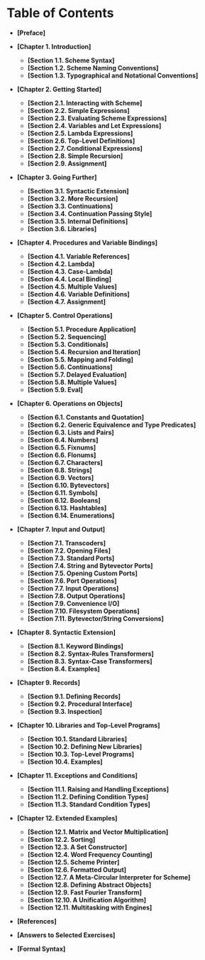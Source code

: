 Table of Contents
=================

-   **[Preface]**
-   **[Chapter 1. Introduction]**
    -   **[Section 1.1. Scheme Syntax]**
    -   **[Section 1.2. Scheme Naming Conventions]**
    -   **[Section 1.3. Typographical and Notational Conventions]**

-   **[Chapter 2. Getting Started]**
    -   **[Section 2.1. Interacting with Scheme]**
    -   **[Section 2.2. Simple Expressions]**
    -   **[Section 2.3. Evaluating Scheme Expressions]**
    -   **[Section 2.4. Variables and Let Expressions]**
    -   **[Section 2.5. Lambda Expressions]**
    -   **[Section 2.6. Top-Level Definitions]**
    -   **[Section 2.7. Conditional Expressions]**
    -   **[Section 2.8. Simple Recursion]**
    -   **[Section 2.9. Assignment]**

-   **[Chapter 3. Going Further]**
    -   **[Section 3.1. Syntactic Extension]**
    -   **[Section 3.2. More Recursion]**
    -   **[Section 3.3. Continuations]**
    -   **[Section 3.4. Continuation Passing Style]**
    -   **[Section 3.5. Internal Definitions]**
    -   **[Section 3.6. Libraries]**

-   **[Chapter 4. Procedures and Variable Bindings]**
    -   **[Section 4.1. Variable References]**
    -   **[Section 4.2. Lambda]**
    -   **[Section 4.3. Case-Lambda]**
    -   **[Section 4.4. Local Binding]**
    -   **[Section 4.5. Multiple Values]**
    -   **[Section 4.6. Variable Definitions]**
    -   **[Section 4.7. Assignment]**

-   **[Chapter 5. Control Operations]**
    -   **[Section 5.1. Procedure Application]**
    -   **[Section 5.2. Sequencing]**
    -   **[Section 5.3. Conditionals]**
    -   **[Section 5.4. Recursion and Iteration]**
    -   **[Section 5.5. Mapping and Folding]**
    -   **[Section 5.6. Continuations]**
    -   **[Section 5.7. Delayed Evaluation]**
    -   **[Section 5.8. Multiple Values]**
    -   **[Section 5.9. Eval]**

-   **[Chapter 6. Operations on Objects]**
    -   **[Section 6.1. Constants and Quotation]**
    -   **[Section 6.2. Generic Equivalence and Type Predicates]**
    -   **[Section 6.3. Lists and Pairs]**
    -   **[Section 6.4. Numbers]**
    -   **[Section 6.5. Fixnums]**
    -   **[Section 6.6. Flonums]**
    -   **[Section 6.7. Characters]**
    -   **[Section 6.8. Strings]**
    -   **[Section 6.9. Vectors]**
    -   **[Section 6.10. Bytevectors]**
    -   **[Section 6.11. Symbols]**
    -   **[Section 6.12. Booleans]**
    -   **[Section 6.13. Hashtables]**
    -   **[Section 6.14. Enumerations]**

-   **[Chapter 7. Input and Output]**
    -   **[Section 7.1. Transcoders]**
    -   **[Section 7.2. Opening Files]**
    -   **[Section 7.3. Standard Ports]**
    -   **[Section 7.4. String and Bytevector Ports]**
    -   **[Section 7.5. Opening Custom Ports]**
    -   **[Section 7.6. Port Operations]**
    -   **[Section 7.7. Input Operations]**
    -   **[Section 7.8. Output Operations]**
    -   **[Section 7.9. Convenience I/O]**
    -   **[Section 7.10. Filesystem Operations]**
    -   **[Section 7.11. Bytevector/String Conversions]**

-   **[Chapter 8. Syntactic Extension]**
    -   **[Section 8.1. Keyword Bindings]**
    -   **[Section 8.2. Syntax-Rules Transformers]**
    -   **[Section 8.3. Syntax-Case Transformers]**
    -   **[Section 8.4. Examples]**

-   **[Chapter 9. Records]**
    -   **[Section 9.1. Defining Records]**
    -   **[Section 9.2. Procedural Interface]**
    -   **[Section 9.3. Inspection]**

-   **[Chapter 10. Libraries and Top-Level Programs]**
    -   **[Section 10.1. Standard Libraries]**
    -   **[Section 10.2. Defining New Libraries]**
    -   **[Section 10.3. Top-Level Programs]**
    -   **[Section 10.4. Examples]**

-   **[Chapter 11. Exceptions and Conditions]**
    -   **[Section 11.1. Raising and Handling Exceptions]**
    -   **[Section 11.2. Defining Condition Types]**
    -   **[Section 11.3. Standard Condition Types]**

-   **[Chapter 12. Extended Examples]**
    -   **[Section 12.1. Matrix and Vector Multiplication]**
    -   **[Section 12.2. Sorting]**
    -   **[Section 12.3. A Set Constructor]**
    -   **[Section 12.4. Word Frequency Counting]**
    -   **[Section 12.5. Scheme Printer]**
    -   **[Section 12.6. Formatted Output]**
    -   **[Section 12.7. A Meta-Circular Interpreter for Scheme]**
    -   **[Section 12.8. Defining Abstract Objects]**
    -   **[Section 12.9. Fast Fourier Transform]**
    -   **[Section 12.10. A Unification Algorithm]**
    -   **[Section 12.11. Multitasking with Engines]**

-   **[References]**
-   **[Answers to Selected Exercises]**
-   **[Formal Syntax]**
